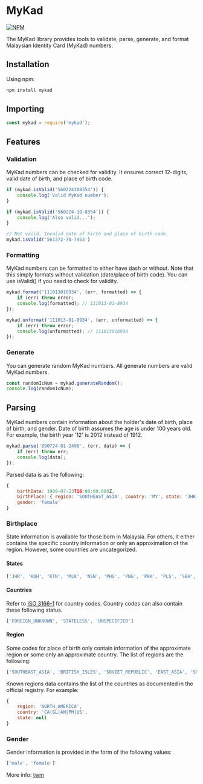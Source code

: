 # MyKad

[![NPM](https://nodei.co/npm/mykad.png)](https://nodei.co/npm/mykad/)

The MyKad library provides tools to validate, parse, generate, and format Malaysian Identity Card (MyKad) numbers.

## Installation

Using npm:

```bash
npm install mykad
```

## Importing

```javascript
const mykad = require('mykad');
```

## Features

### Validation

MyKad numbers can be checked for validity. It ensures correct 12-digits, valid date of birth, and place of birth code.

```javascript
if (mykad.isValid('560224108354')) {
    console.log('Valid MyKad number');
}

if (mykad.isValid('560224-10-8354')) {
    console.log('Also valid...');
}

// Not valid. Invalid date of birth and place of birth code.
mykad.isValid('561372-70-7953')

```

### Formatting

MyKad numbers can be formatted to either have dash or without. Note that this simply formats without validation (date/place of birth code). You can use isValid() if you need to check for validity.

```javascript
mykad.format('111013018934', (err, formatted) => {
    if (err) throw error;
    console.log(formatted); // 111013-01-8934
});

mykad.unformat('111013-01-8934', (err, unformatted) => {
    if (err) throw error;
    console.log(unformatted); // 111013018934
});
```

### Generate

You can generate random MyKad numbers. All generate numbers are valid MyKad numbers.

```javascript
const randomIcNum = mykad.generateRandom();
console.log(randomIcNum);
```

## Parsing

MyKad numbers contain information about the holder's date of birth, place of birth, and gender. Date of birth assumes the age is under 100 years old. For example, the birth year '12' is 2012 instead of 1912.

```javascript
mykad.parse('890724-01-2498', (err, data) => {
    if (err) throw err;
    console.log(data);
});
```

Parsed data is as the following:

```javascript
{
    birthDate: 1989-07-23T16:00:00.000Z,
    birthPlace: { region: 'SOUTHEAST_ASIA', country: 'MY', state: 'JHR' },
    gender: 'female'
}
```


### Birthplace

State information is available for those born in Malaysia. For others, it either contains the specific country information or only an approximation of the region. However, some countries are uncategorized.

#### States 

```javascript
['JHR', 'KDH', 'KTN', 'MLK', 'NSN', 'PHG', 'PNG', 'PRK', 'PLS', 'SBH', 'SWK', 'SGR', 'TRG', 'KUL', 'LBN', 'PJY', 'UNKNOWN_STATE']
```

#### Countries

Refer to [ISO 3166-1](https://en.wikipedia.org/wiki/ISO_3166-1_alpha-2) for country codes. Country codes can also contain these following status.

```javascript
['FOREIGN_UNKNOWN', 'STATELESS', 'UNSPECIFIED']
```

#### Region

Some codes for place of birth only contain information of the approximate region or some only an approximate country. The list of regions are the following:

```javascript
['SOUTHEAST_ASIA', 'BRITISH_ISLES', 'SOVIET_REPUBLIC', 'EAST_ASIA', 'SOUTH_ASIA', 'AFRICA', 'SOUTH_AMERICA', 'CENTRAL_AMERICA', 'OCEANIA', 'MIDDLE_EAST', 'EUROPE', 'MIDDLE_AMERICA', 'MISCELLANEOUS']
```

Known regions data contains the list of the countries as documented in the official registry. For example:

```javascript
{
    region: 'NORTH_AMERICA',
    country: 'CA|GL|AN|PM|US',
    state: null
}
```

### Gender

Gender information is provided in the form of the following values:

```javascript
['male', 'female']
```

More info: [twm](https://twm.me)